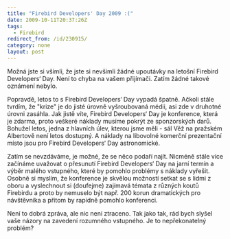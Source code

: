 ```yaml
---
title: "Firebird Developers' Day 2009 :("
date: 2009-10-11T20:37:26Z
tags:
  - Firebird
redirect_from: /id/230915/
category: none
layout: post
---
```

Možná jste si všimli, že jste si nevšimli žádné upoutávky na letošní Firebird Developers‘ Day. Není to chyba na vašem přijímači. Zatím žádné takové oznámení nebylo.

Popravdě, letos to s Firebird Developers‘ Day vypadá špatně. Ačkoli stále tvrdím, že "krize" je do jisté úrovně vyšroubovaná médii, asi zde v druhotné úrovni zasáhla. Jak jistě víte, Firebird Developers‘ Day je konference, která je zdarma, proto veškeré náklady musíme pokrýt ze sponzorských darů. Bohužel letos, jedna z hlavních úlev, kterou jsme měli - sál Věž na pražském Albertově není letos dostupný. A náklady na libovolné komerční prezentační místo jsou pro Firebird Developers‘ Day astronomické.

Zatím se nevzdáváme, je možné, že se něco podaří najít. Nicméně stále více začínáme uvažovat o přesunutí Firebird Developers‘ Day na jarní termín a výběr malého vstupného, které by pomohlo problémy s náklady vyřešit. Osobně si myslím, že konference je skvělou možností setkat se s lidmi z oboru a vyslechnout si (doufejme) zajímavá témata z různých koutů Firebirdu a proto by nemuselo být např. 200 korun dramatických pro návštěvníka a přitom by rapidně pomohlo konferenci.

Není to dobrá zpráva, ale nic není ztraceno. Tak jako tak, rád bych slyšel vaše názory na zavedení rozumného vstupného. Je to nepřekonatelný problém?
